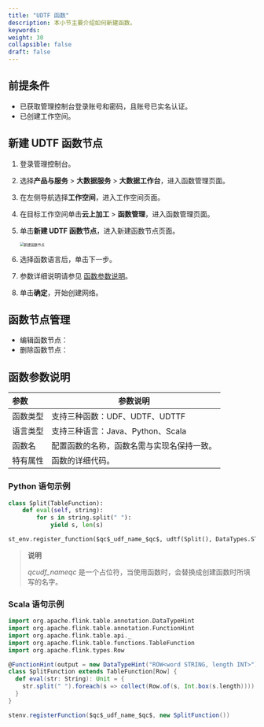 ```yaml
---
title: "UDTF 函数"
description: 本小节主要介绍如何新建函数。 
keywords: 
weight: 30
collapsible: false
draft: false
---
```




## 前提条件

- 已获取管理控制台登录账号和密码，且账号已实名认证。
- 已创建工作空间。

## 新建 UDTF 函数节点

1. 登录管理控制台。
2. 选择**产品与服务** > **大数据服务** > **大数据工作台**，进入函数管理页面。
3. 在左侧导航选择**工作空间**，进入工作空间页面。
4. 在目标工作空间单击**云上加工** > **函数管理**，进入函数管理页面。
5. 单击**新建 UDTF 函数节点**，进入新建函数节点页面。
   
   <img src="/bigdata/dataplat/_images/create_function_node.png" alt="新建函数节点" style="zoom:50%;" />

6. 选择函数语言后，单击下一步。
7. 参数详细说明请参见 [函数参数说明](#函数参数说明)。
8. 单击**确定**，开始创建网络。

## 函数节点管理

- 编辑函数节点：
- 删除函数节点：

## 函数参数说明

| 参数           | 参数说明                                                     |
| :------------- | ------------------------------------------------------------ |
| 函数类型 |  支持三种函数：UDF、UDTF、UDTTF              |
| 语言类型 |  支持三种语言：Java、Python、Scala           |
| 函数名   |  配置函数的名称，函数名需与实现名保持一致。 |
| 特有属性 |  函数的详细代码。 |

### Python 语句示例

```python
class Split(TableFunction):
    def eval(self, string):
        for s in string.split(" "):
            yield s, len(s)

st_env.register_function($qc$_udf_name_$qc$, udtf(Split(), DataTypes.STRING(), [DataTypes.STRING(), DataTypes.INT()]))
```

> **说明**
>
> $qc$_udf_name_$qc$ 是一个占位符，当使用函数时，会替换成创建函数时所填写的名字。

### Scala 语句示例

```scala
import org.apache.flink.table.annotation.DataTypeHint
import org.apache.flink.table.annotation.FunctionHint
import org.apache.flink.table.api._
import org.apache.flink.table.functions.TableFunction
import org.apache.flink.types.Row

@FunctionHint(output = new DataTypeHint("ROW<word STRING, length INT>"))
class SplitFunction extends TableFunction[Row] {
  def eval(str: String): Unit = {
    str.split(" ").foreach(s => collect(Row.of(s, Int.box(s.length))))
  }
}

stenv.registerFunction($qc$_udf_name_$qc$, new SplitFunction())
```

